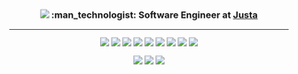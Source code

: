 <h3 align=center>
  <a href="https://www.linkedin.com/in/hugobrancowb/"><img src="https://img.shields.io/badge/-hugobrancowb-blue?style=flat-square&logo=Linkedin&logoColor=white"></a>     :man_technologist: Software Engineer at <a href="https://www.justa.com.vc">Justa</a>
</h3>

----------------------

<p align=center>
  <img src="https://img.shields.io/badge/-TypeScript-007ACC?style=flat-square&logo=typescript&logoColor=white">
  <img src="https://img.shields.io/badge/-Angular-DD0031?style=flat-square&logo=angular&logoColor=white">
  <img src="https://img.shields.io/badge/-React-61DAFB?style=flat-square&logo=react&logoColor=black">
  <img src="https://img.shields.io/badge/-Next.js-000000?style=flat-square&logo=react&logoColor=white">
  <img src="https://img.shields.io/badge/-ReactiveX-B7178C?style=flat-square&logo=reactivex&logoColor=white">
  <img src="https://img.shields.io/badge/-Jest-C21325?style=flat-square&logo=jest&logoColor=white">
  <img src="https://img.shields.io/badge/-Testing%20Library-E33332?style=flat-square&logo=testing-library&logoColor=white">
  <img src="https://img.shields.io/badge/-Styled%20Components-DB7093?style=flat-square&logo=styled-components&logoColor=white">
  <img src="https://img.shields.io/badge/-Tailwind-38B2AC?style=flat-square&logo=tailwind-css&logoColor=white">
</p>

<p align=center>
  <img src="https://img.shields.io/badge/-Java-007396?style=flat-square&logo=java&logoColor=white">
  <img src="https://img.shields.io/badge/-Kotlin-0095D5?style=flat-square&logo=kotlin&logoColor=white">
  <img src="https://img.shields.io/badge/-PostgreSQL-336791?style=flat-square&logo=postgresql&logoColor=white">
</p>

<!-- ![Webpack Badge](https://img.shields.io/badge/-Webpack-8DD6F9?style=flat-square&logo=webpack&logoColor=black) -->
<!-- ![NestJs Badge](https://img.shields.io/badge/-NestJs-E0234E?style=flat-square&logo=nestjs&logoColor=white) -->
<!-- ![Storybook Badge](https://img.shields.io/badge/-Storybook-FF4785?style=flat-square&logo=storybook&logoColor=white) -->
<!-- ![Firebase Badge](https://img.shields.io/badge/-Firebase-FFCA28?style=flat-square&logo=kotlin&logoColor=black) -->
<!-- ![Swagger Badge](https://img.shields.io/badge/-Swagger-85EA2D?style=flat-square&logo=swagger&logoColor=black) -->
